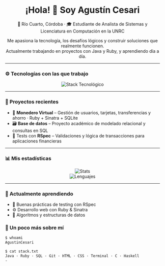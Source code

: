 <h1 align="center">¡Hola! 👋 Soy Agustín Cesari</h1>

<p align="center">
  📍 Río Cuarto, Córdoba · 🎓 Estudiante de Analista de Sistemas y Licenciatura en Computación en la UNRC
</p>

<p align="center">
  Me apasiona la tecnología, los desafíos lógicos y construir soluciones que realmente funcionen.<br>
  Actualmente trabajando en proyectos con Java y Ruby, y aprendiendo día a día.
</p>

---

### ⚙️ Tecnologías con las que trabajo

<p align="center">
  <img src="https://skillicons.dev/icons?i=java,ruby,sqlite,git,vscode,linux" alt="Stack Tecnológico" />
</p>

---

### 🚀 Proyectos recientes

- 💸 **Monedero Virtual** – Gestión de usuarios, tarjetas, transferencias y ahorro · Ruby + Sinatra + SQLite  
- 🗃️ **Base de datos** – Proyecto académico de modelado relacional y consultas en SQL  
- 🧪 Tests con **RSpec** – Validaciones y lógica de transacciones para aplicaciones financieras

---

### 📊 Mis estadísticas

<p align="center">
  <img src="https://github-readme-stats.vercel.app/api?username=AgusCesari&show_icons=true&theme=tokyonight" alt="Stats" />
  <br>
  <img src="https://github-readme-stats.vercel.app/api/top-langs/?username=AgusCesari&layout=compact&theme=tokyonight" alt="Lenguajes" />
</p>

---

### 🧠 Actualmente aprendiendo

- 🧩 Buenas prácticas de testing con RSpec  
- ⚙️ Desarrollo web con Ruby & Sinatra  
- 🧠 Algoritmos y estructuras de datos  


### 📌 Un poco más sobre mí

```bash
$ whoami
AgustinCesari

$ cat stack.txt
Java · Ruby · SQL · Git · HTML · CSS · Terminal · C · Haskell
-

